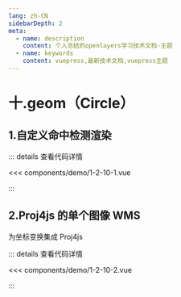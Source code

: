 ```yaml
---
lang: zh-CN
sidebarDepth: 2
meta:
  - name: description
    content: 个人总结的openlayers学习技术文档-主题
  - name: keywords
    content: vuepress,最新技术文档,vuepress主题
---
```


# 十.geom（Circle）

## 1.自定义命中检测渲染

  <Container url="/resume/?type=openlayers&name=1-2-10-1.vue" />

::: details 查看代码详情

<<< components/demo/1-2-10-1.vue

:::


## 2.Proj4js 的单个图像 WMS

为坐标变换集成 Proj4js


  <Container url="/resume/?type=openlayers&name=1-2-10-2.vue" />

::: details 查看代码详情

<<< components/demo/1-2-10-2.vue

:::